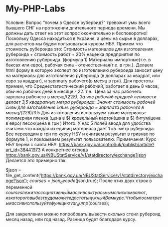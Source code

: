 # My-PHP-Labs
Условие:
    Вопрос “почем в Одессе рубероид?“ тревожит умы всего бывшего СНГ на протяжении длительного периода времени. Мы должны дать ответ на этот вопрос окончательно и бесповоротно!
  Поскольку Одесса находиться в Украине, а цены на сырье в долларах, для расчетов мы будем пользоваться курсом НБУ. 
  Примем что стоимость рубероида это:
  Стоимость материалов для изготовления рубероида + стоимость работ + 20% наценка предприятия по изготовлению рубероида. (формула 1)
  Материалы импортные(т.е. в баксах или евро), рабочая сила - отечественная(т.е. в грн.).
  Делаем html форму в которую эксперт по изготовлению рубероида заносит цену на материалы для изготовления рубероида (в долларах за квадрат, или евро за квадрат), и зарплату рабочего(в месяц в грн). Для простоты примем, что Среднестатистический рабочий, работает в день 8 часов, обычно рабочих дней в месяце  - 22. т.е.:
  Цена за час рабочего: зарплата рабочего в месяц/(22*8).
  За час рабочий средней ленивости делает 3,5 квадратных метра рубероида. Значит стоимость рабочей силы для изготовления 1кв.м. рубероида = зарплата рабочего в месяц/(22*8)/3.5
	  Для изготовления используем такие материалы:
  полимерная пленка (цена в $)
  кровельный картон(цена в $)
  битум(цена в евро)
  песок(цена в грн )
  Итого:
  У нас 5 полей ввода для удобства считаем что каждая из единиц материала дает 1 кв. метр рубероида. Все переводим в  грн по курсу НБУ и считаем результат в гривнах по формуле 1, и показываем результат пользователю.
  Примечания:
  Курс НБУ берем с сайта НБУ. https://bank.gov.ua/control/uk/publish/article?art_id=38441973
  А конкретнее отсюда https://bank.gov.ua/NBUStatService/v1/statdirectory/exchange?json
  Делается это примерно так:

  $json = file_get_content(‘https://bank.gov.ua/NBUStatService/v1/statdirectory/exchange?json’);
  $courses = json_decode($json,true);
	  После этих двух строк в переменной $courses лежит ассоциативный массив с актуальным списком валют, из которого вы без труда можете достать нужный Вам курс. Чтобы посмотреть массив используйте функцию var_dump($courses);

  Для закрепления можно попробовать вывести сколько стоил рубероид месяц назад, или год назад. Разница будет благодаря курсу.

